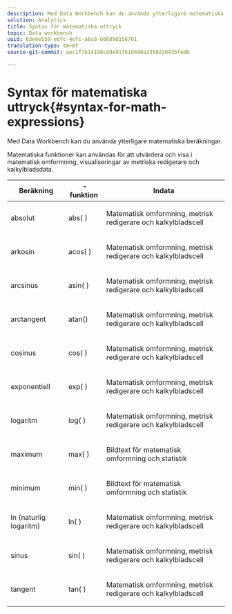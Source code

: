 ```yaml
---
description: Med Data Workbench kan du använda ytterligare matematiska beräkningar.
solution: Analytics
title: Syntax för matematiska uttryck
topic: Data workbench
uuid: 63eee559-edfc-4efc-a6c8-66689d156701
translation-type: tm+mt
source-git-commit: aec1f7b14198cdde91f61d490a235022943bfedb

---
```



# Syntax för matematiska uttryck{#syntax-for-math-expressions}

Med Data Workbench kan du använda ytterligare matematiska beräkningar.

Matematiska funktioner kan användas för att utvärdera och visa i matematisk omformning, visualiseringar av metriska redigerare och kalkylbladsdata.

<table id="table_B2A4F9D5938D4756A81ACF6F4D77E63D"> 
 <thead> 
  <tr> 
   <th colname="col1" class="entry"> Beräkning </th> 
   <th colname="col02" class="entry">  -funktion </th> 
   <th colname="col2" class="entry"> Indata </th> 
  </tr> 
 </thead>
 <tbody> 
  <tr> 
   <td colname="col1"> <p>absolut </p> </td> 
   <td colname="col02"> <p>abs( ) </p> </td> 
   <td colname="col2"> <p>Matematisk omformning, metrisk redigerare och kalkylbladscell </p> </td> 
  </tr> 
  <tr> 
   <td colname="col1"> <p>arkosin </p> </td> 
   <td colname="col02"> <p>acos( ) </p> </td> 
   <td colname="col2"> <p>Matematisk omformning, metrisk redigerare och kalkylbladscell </p> </td> 
  </tr> 
  <tr> 
   <td colname="col1"> <p>arcsinus </p> </td> 
   <td colname="col02"> <p>asin( ) </p> </td> 
   <td colname="col2"> <p>Matematisk omformning, metrisk redigerare och kalkylbladscell </p> </td> 
  </tr> 
  <tr> 
   <td colname="col1"> <p>arctangent </p> </td> 
   <td colname="col02"> <p>atan() </p> </td> 
   <td colname="col2"> <p>Matematisk omformning, metrisk redigerare och kalkylbladscell </p> </td> 
  </tr> 
  <tr> 
   <td colname="col1"> <p>cosinus </p> </td> 
   <td colname="col02"> <p>cos( ) </p> </td> 
   <td colname="col2"> <p>Matematisk omformning, metrisk redigerare och kalkylbladscell </p> </td> 
  </tr> 
  <tr> 
   <td colname="col1"> <p> exponentiell </p> </td> 
   <td colname="col02"> <p>exp( ) </p> </td> 
   <td colname="col2"> <p>Matematisk omformning, metrisk redigerare och kalkylbladscell </p> </td> 
  </tr> 
  <tr> 
   <td colname="col1"> <p>logaritm </p> </td> 
   <td colname="col02"> <p>log( ) </p> </td> 
   <td colname="col2"> <p>Matematisk omformning, metrisk redigerare och kalkylbladscell </p> </td> 
  </tr> 
  <tr> 
   <td colname="col1"> <p>maximum </p> </td> 
   <td colname="col02"> <p>max( ) </p> </td> 
   <td colname="col2"> <p>Bildtext för matematisk omformning och statistik </p> </td> 
  </tr> 
  <tr> 
   <td colname="col1"> <p>minimum </p> </td> 
   <td colname="col02"> <p>min( ) </p> </td> 
   <td colname="col2"> <p>Bildtext för matematisk omformning och statistik </p> </td> 
  </tr> 
  <tr> 
   <td colname="col1"> <p>ln (naturlig logaritm) </p> </td> 
   <td colname="col02"> <p>ln( ) </p> </td> 
   <td colname="col2"> <p>Matematisk omformning, metrisk redigerare och kalkylbladscell </p> </td> 
  </tr> 
  <tr> 
   <td colname="col1"> <p>sinus </p> </td> 
   <td colname="col02"> <p>sin( ) </p> </td> 
   <td colname="col2"> <p>Matematisk omformning, metrisk redigerare och kalkylbladscell </p> </td> 
  </tr> 
  <tr> 
   <td colname="col1"> <p>tangent </p> </td> 
   <td colname="col02"> <p>tan( ) </p> </td> 
   <td colname="col2"> <p>Matematisk omformning, metrisk redigerare och kalkylbladscell </p> </td> 
  </tr> 
 </tbody> 
</table>

